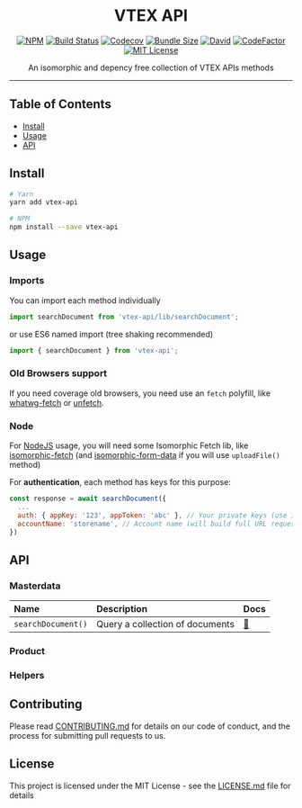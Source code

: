 <div align="center">
<h1>VTEX API</h1>

[![NPM][npm-badge]][npm]
[![Build Status][build-badge]][build]
[![Codecov][codecov-badge]][codecov]
[![Bundle Size][bundle-size-badge]][bundle-size]
[![David][deps-badge]][deps]
[![CodeFactor][codefactor-badge]][codefactor]
[![MIT License][license-badge]][license]

<p>An isomorphic and depency free collection of VTEX APIs methods</p>
<hr />
</div>

## Table of Contents

- [Install](#install)
- [Usage](#usage)
- [API](#api)

## Install

```bash
# Yarn
yarn add vtex-api

# NPM
npm install --save vtex-api
```

## Usage

### Imports

You can import each method individually

```js
import searchDocument from 'vtex-api/lib/searchDocument';
```

or use ES6 named import (tree shaking recommended)

```js
import { searchDocument } from 'vtex-api';
```

### Old Browsers support

If you need coverage old browsers, you need use an `fetch` polyfill, like [whatwg-fetch](https://www.npmjs.com/package/whatwg-fetch) or [unfetch](https://www.npmjs.com/package/unfetch).

### Node
For [NodeJS][node] usage, you will need some Isomorphic Fetch lib, like [isomorphic-fetch](https://www.npmjs.com/package/isomorphic-fetch) (and [isomorphic-form-data](https://www.npmjs.com/package/isomorphic-form-data) if you will use `uploadFile()` method)

For **authentication**, each method has keys for this purpose:

```js
const response = await searchDocument({
  ...
  auth: { appKey: '123', appToken: 'abc' }, // Your private keys (use it ONLY on backend)
  accountName: 'storename', // Account name (will build full URL request)
})
```

## API

### Masterdata

Name | Description | Docs
:--- | :--- | :---
`searchDocument()` | Query a collection of documents | [📝](./docs/searchDocument.md)

### Product

### Helpers

## Contributing

Please read [CONTRIBUTING.md](CONTRIBUTING.md) for details on our code of conduct, and the process for submitting pull requests to us.

## License

This project is licensed under the MIT License - see the [LICENSE.md](LICENSE.md) file for details

<!-- GIT Variables -->
[node]: https://nodejs.org

[npm]: https://www.npmjs.com/package/vtex-api
[npm-badge]: https://img.shields.io/npm/v/vtex-api.svg

[build]: https://travis-ci.org/zeindelf/vtex-api
[build-badge]: https://img.shields.io/travis/zeindelf/vtex-api.svg?style=flat-square

[codecov]: https://codecov.io/gh/Zeindelf/vtex-api
[codecov-badge]: https://codecov.io/gh/Zeindelf/vtex-api/branch/master/graph/badge.svg

[bundle-size]: https://bundlephobia.com/result?p=vtex-api
[bundle-size-badge]: https://badgen.net/bundlephobia/minzip/vtex-api

[deps]: https://github.com/Zeindelf/vtex-api
[deps-badge]: https://david-dm.org/zeindelf/vtex-api.svg

[codefactor]: https://www.codefactor.io/repository/github/zeindelf/vtex-api
[codefactor-badge]: https://www.codefactor.io/repository/github/zeindelf/vtex-api/badge

[license]: https://github.com/zeindelf/vtex-api/blob/master/LICENSE
[license-badge]: https://img.shields.io/npm/l/vtex-api.svg?style=flat-square